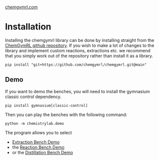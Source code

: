 [chemgymrl.com](https://chemgymrl.com/)

# Installation

Installing the chemgymrl library can be done by installing straight from the [ChemGymRL github repository](https://github.com/chemgymrl/chemgymrl). If you wish to make a lot of changes to the library and implement custom reactions, extractions etc. we recommend that you simply work out of the repository rather than install it as a library.
 
```
pip install "git+https://github.com/chemgymrl/chemgymrl.git@main"
```


## Demo

If you want to demo the benches, you will need to install the gymnasium classic control dependency. 
```
pip install gymnasium[classic-control]
```


Then you can play the benches with the following command:
```
python -m chemistrylab.demo
```

The program allows you to select 
- [Extraction Bench Demo](https://docs.chemgymrl.com/en/latest/chemistrylab.benches.html#chemistrylab.benches.extract_bench.WurtzExtractDemo_v0)
- the [Reaction Bench Demo](https://docs.chemgymrl.com/en/latest/chemistrylab.benches.html#chemistrylab.benches.reaction_bench.FictReactDemo_v0)
- or the [Distillation Bench Demo](https://docs.chemgymrl.com/en/latest/chemistrylab.benches.html#chemistrylab.benches.distillation_bench.WurtzDistillDemo_v0)

